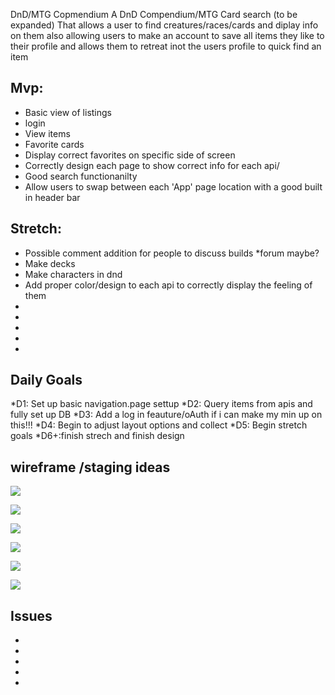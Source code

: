 DnD/MTG Copmendium
A DnD Compendium/MTG Card search (to be expanded) That allows a user to find creatures/races/cards and diplay info on them also allowing users to make an account to save all items they like to their profile and allows them to retreat inot the users profile to quick find an item


## Mvp:
* Basic view of listings
* login 
* View items
* Favorite cards
* Display correct favorites on specific side of screen
* Correctly design each page to show correct info for each api/   
* Good search functionanilty
* Allow users to swap between each 'App' page location with a good built in header bar

## Stretch:
* Possible comment addition for people to discuss builds
	*forum maybe?
* Make decks
* Make characters in dnd
* Add proper color/design to each api to correctly display the feeling of them
* 
* 
* 
* 
* 

## Daily Goals
*D1: Set up basic navigation.page settup
*D2: Query items from apis and fully set up DB
*D3: Add a log in feauture/oAuth if i can make my min up on this!!!
*D4: Begin to adjust layout options and collect
*D5: Begin stretch goals
*D6+:finish strech and finish design

## wireframe /staging ideas

![](/Wireframe/Untitled.png)

![](/Wireframe/pages.png)

![](/Wireframe/mtgpage.png)

![](/Wireframe/dndpage.png)

![](/Wireframe/logreg.png)

![](/Wireframe/favpage.png)

## Issues
*  
* 
* 
* 
* 